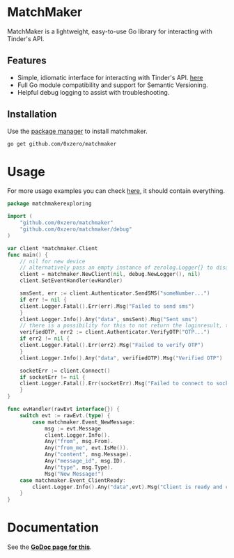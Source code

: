 # MatchMaker

MatchMaker is a lightweight, easy-to-use Go library for interacting with Tinder's API.

## Features

- Simple, idiomatic interface for interacting with Tinder's API. [here](https://github.com/0xzero/matchmaker/tree/main/mdtest)
- Full Go module compatibility and support for Semantic Versioning.
- Helpful debug logging to assist with troubleshooting.

## Installation

Use the [package manager](https://golang.org/dl/) to install matchmaker.

```bash
go get github.com/0xzero/matchmaker
```

# Usage
For more usage examples you can check [here](https://github.com/0xzero/matchmaker/tree/main/mdtest), it should contain everything.
```go
package matchmakerexploring

import (
	"github.com/0xzero/matchmaker"
	"github.com/0xzero/matchmaker/debug"
)

var client *matchmaker.Client
func main() {
    // nil for new device
    // alternatively pass an empty instance of zerolog.Logger{} to disable logging
    client = matchmaker.NewClient(nil, debug.NewLogger(), nil)
    client.SetEventHandler(evHandler)

    smsSent, err := client.Authenticator.SendSMS("someNumber...")
    if err != nil {
	client.Logger.Fatal().Err(err).Msg("Failed to send sms")
    }
    client.Logger.Info().Any("data", smsSent).Msg("Sent sms")
    // there is a possibility for this to not return the loginresult, that is if the device is not recognized and needs email validation aswell.
    verifiedOTP, err2 := client.Authenticator.VerifyOTP("OTP...")
    if err2 != nil {
	client.Logger.Fatal().Err(err2).Msg("Failed to verify OTP")
    }
    client.Logger.Info().Any("data", verifiedOTP).Msg("Verified OTP")

    socketErr := client.Connect()
    if socketErr != nil {
	client.Logger.Fatal().Err(socketErr).Msg("Failed to connect to socket")
    }
}

func evHandler(rawEvt interface{}) {
	switch evt := rawEvt.(type) {
        case matchmaker.Event_NewMessage:
            msg := evt.Message
            client.Logger.Info().
            Any("from", msg.From).
            Any("from_me", evt.IsMe()).
            Any("content", msg.Message).
            Any("message_id", msg.ID).
            Any("type", msg.Type).
            Msg("New Message!")
	case matchmaker.Event_ClientReady:
	    client.Logger.Info().Any("data",evt).Msg("Client is ready and connected!")
    }
}
```

# Documentation
See the **[GoDoc page for this](https://pkg.go.dev/github.com/0xzero/matchmaker)**.
